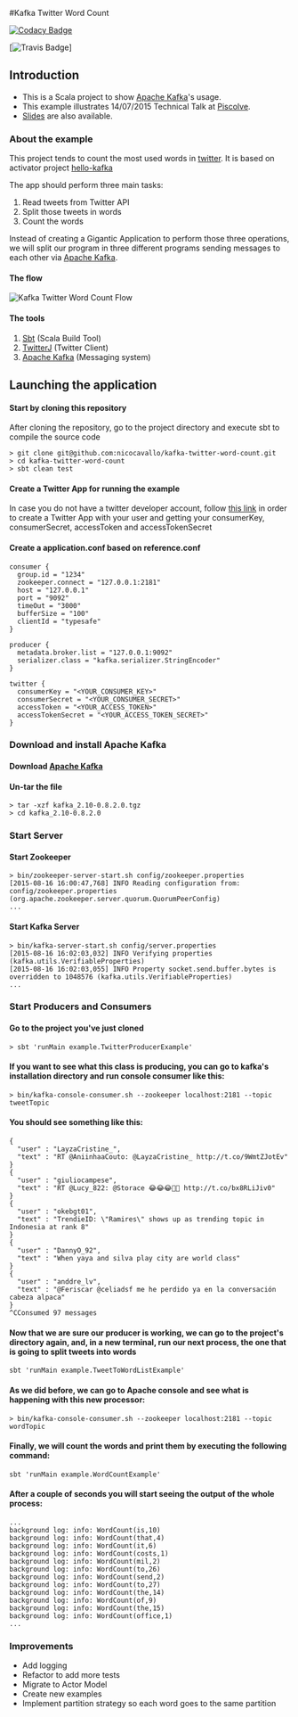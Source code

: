 #Kafka Twitter Word Count

[![Codacy Badge](https://api.codacy.com/project/badge/6ef3c9419736480fbdafc04814ca87d0)](https://www.codacy.com/app/nicolas-cavallo/kafka-twitter-word-count)

[![Travis Badge](https://travis-ci.org/nicocavallo/kafka-twitter-word-count.svg?branch=master)]

## Introduction
* This is a Scala project to show [Apache Kafka](http://kafka.apache.org/)'s usage.
* This example illustrates 14/07/2015 Technical Talk at [Piscolve](http://www.picsolve.biz/).
* [Slides](https://www.dropbox.com/s/knamkw9z8g1efqg/Kafka%20Presentation.pptx?dl=0) are also available.

### About the example
This project tends to count the most used words in [twitter](http://twitter.com).
It is based on activator project [hello-kafka](https://github.com/vngrs/activator-hello-kafka)

The app should perform three main tasks:

1. Read tweets from Twitter API
2. Split those tweets in words
3. Count the words

Instead of creating a Gigantic Application to perform those three operations, we will split our program in three different programs sending messages to each other via [Apache Kafka](http://kafka.apache.org/).
#### The flow
![Kafka Twitter Word Count Flow](https://dl.dropboxusercontent.com/s/lkbsnlj7pgc7pux/kafka_twitter_word_count_example.png?dl=0)

#### The tools

1. [Sbt](http://www.scala-sbt.org/) (Scala Build Tool)
2. [TwitterJ](http://twitter4j.org/en/index.html) (Twitter Client)
3. [Apache Kafka](https://www.apache.org/dyn/closer.cgi?path=/kafka/0.8.2.0/kafka_2.10-0.8.2.0.tgz) (Messaging system)

## Launching the application
#### Start by cloning this repository
After cloning the repository, go to the project directory and execute sbt to compile the source code

```
> git clone git@github.com:nicocavallo/kafka-twitter-word-count.git
> cd kafka-twitter-word-count
> sbt clean test
```
#### Create a Twitter App for running the example
In case you do not have a twitter developer account, follow [this link](https://twittercommunity.com/t/how-do-i-find-my-consumer-key-and-secret/646) in order to create a Twitter App with your user and getting your consumerKey, consumerSecret, accessToken and accessTokenSecret
#### Create a application.conf based on reference.conf
```
consumer {
  group.id = "1234"
  zookeeper.connect = "127.0.0.1:2181"
  host = "127.0.0.1"
  port = "9092"
  timeOut = "3000"
  bufferSize = "100"
  clientId = "typesafe"
}

producer {
  metadata.broker.list = "127.0.0.1:9092"
  serializer.class = "kafka.serializer.StringEncoder"
}

twitter {
  consumerKey = "<YOUR_CONSUMER_KEY>"
  consumerSecret = "<YOUR_CONSUMER_SECRET>"
  accessToken = "<YOUR_ACCESS_TOKEN>"
  accessTokenSecret = "<YOUR_ACCESS_TOKEN_SECRET>"
}
```

### Download and install Apache Kafka
#### Download [Apache Kafka](https://www.apache.org/dyn/closer.cgi?path=/kafka/0.8.2.0/kafka_2.10-0.8.2.0.tgz)
#### Un-tar the file

```
> tar -xzf kafka_2.10-0.8.2.0.tgz
> cd kafka_2.10-0.8.2.0
```
### Start Server
#### Start Zookeeper

```
> bin/zookeeper-server-start.sh config/zookeeper.properties 
[2015-08-16 16:00:47,768] INFO Reading configuration from: config/zookeeper.properties (org.apache.zookeeper.server.quorum.QuorumPeerConfig)
...
```
#### Start Kafka Server

```
> bin/kafka-server-start.sh config/server.properties
[2015-08-16 16:02:03,032] INFO Verifying properties (kafka.utils.VerifiableProperties)
[2015-08-16 16:02:03,055] INFO Property socket.send.buffer.bytes is overridden to 1048576 (kafka.utils.VerifiableProperties)
...
```
### Start Producers and Consumers
#### Go to the project you've just cloned

```
> sbt 'runMain example.TwitterProducerExample'
```
#### If you want to see what this class is producing, you can go to kafka's installation directory and run console consumer like this:

```
> bin/kafka-console-consumer.sh --zookeeper localhost:2181 --topic tweetTopic
```
#### You should see something like this:

```
{
  "user" : "LayzaCristine_",
  "text" : "RT @AniinhaaCouto: @LayzaCristine_ http://t.co/9WmtZJotEv"
}
{
  "user" : "giuliocampese",
  "text" : "RT @Lucy_822: @Storace 😂😂😂👍🏻 http://t.co/bx8RLiJiv0"
}
{
  "user" : "okebgt01",
  "text" : "TrendieID: \"Ramires\" shows up as trending topic in Indonesia at rank 8"
}
{
  "user" : "DannyO_92",
  "text" : "When yaya and silva play city are world class"
}
{
  "user" : "anddre_lv",
  "text" : "@Feriscar @celiadsf me he perdido ya en la conversación cabeza alpaca"
}
^CConsumed 97 messages
```
#### Now that we are sure our producer is working, we can go to the project's directory again, and, in a new terminal, run our next process, the one that is going to split tweets into words

```
sbt 'runMain example.TweetToWordListExample'
```
#### As we did before, we can go to Apache console and see what is happening with this new processor:

```
> bin/kafka-console-consumer.sh --zookeeper localhost:2181 --topic wordTopic
```
#### Finally, we will count the words and print them by executing the following command:

```
sbt 'runMain example.WordCountExample'
```
#### After a couple of seconds you will start seeing the output of  the whole process:

```
...
background log: info: WordCount(is,10)
background log: info: WordCount(that,4)
background log: info: WordCount(it,6)
background log: info: WordCount(costs,1)
background log: info: WordCount(mil,2)
background log: info: WordCount(to,26)
background log: info: WordCount(send,2)
background log: info: WordCount(to,27)
background log: info: WordCount(the,14)
background log: info: WordCount(of,9)
background log: info: WordCount(the,15)
background log: info: WordCount(office,1)
...
```

### Improvements
* Add logging
* Refactor to add more tests
* Migrate to Actor Model
* Create new examples
* Implement partition strategy so each word goes to the same partition
